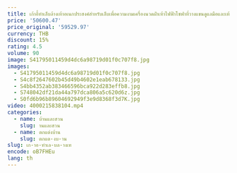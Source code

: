 ```yaml
---
title: เก้าอี้ทำเล็บล้างเท้าอเนกประสงค์สำหรับเล็บเพื่อความงามเครื่องนวดฝ่าเท้าไฟฟ้าโซฟาที่วางแขนดูแลมือและเท้า
price: '50600.47'
price_original: '59529.97'
currency: THB
discount: 15%
rating: 4.5
volume: 90
image: S41795011459d4dc6a98719d01f0c707f8.jpg
images:
  - S41795011459d4dc6a98719d01f0c707f8.jpg
  - S4c8f2647602b45d49b4602e1eab678133.jpg
  - S4bb4352ab383466596bca922d283effb8.jpg
  - S748042df21da44a797dca806a5c620d6z.jpg
  - S0fd6b96b89604692949f3e9d8368f3d7K.jpg
video: 4000215838104.mp4
categories:
  - name: บ้านและสวน
    slug: านและสวน
  - name: ตกแต่งบ้าน
    slug: ตกแต-งบ-าน
slug: เก-าอ-ทำเล-บล-างเท
encode: oB7FHEu
lang: th
---
```

  